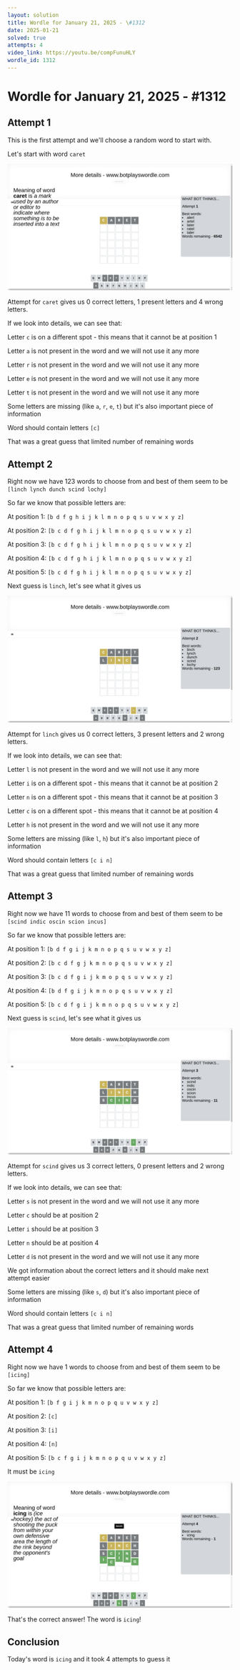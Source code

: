 ```yaml
---
layout: solution
title: Wordle for January 21, 2025 - \#1312
date: 2025-01-21
solved: true
attempts: 4
video_link: https://youtu.be/compFunuHLY
wordle_id: 1312
---
```


# Wordle for January 21, 2025 - \#1312

## Attempt 1

This is the first attempt and we'll choose a random word to start with.

Let's start with word `caret`

![Attempt 1](2025-01-21/attempt-1.png)

Attempt for `caret` gives us 0 correct letters, 1 present letters and 4 wrong letters.

If we look into details, we can see that:

Letter `c` is on a different spot - this means that it cannot be at position 1

Letter `a` is not present in the word and we will not use it any more

Letter `r` is not present in the word and we will not use it any more

Letter `e` is not present in the word and we will not use it any more

Letter `t` is not present in the word and we will not use it any more

Some letters are missing (like `a`, `r`, `e`, `t`) but it's also important piece of information

Word should contain letters `[c]`

That was a great guess that limited number of remaining words



## Attempt 2

Right now we have 123 words to choose from and best of them seem to be `[linch lynch dunch scind lochy]`

So far we know that possible letters are:

At position 1: `[b d f g h i j k l m n o p q s u v w x y z]`

At position 2: `[b c d f g h i j k l m n o p q s u v w x y z]`

At position 3: `[b c d f g h i j k l m n o p q s u v w x y z]`

At position 4: `[b c d f g h i j k l m n o p q s u v w x y z]`

At position 5: `[b c d f g h i j k l m n o p q s u v w x y z]`

Next guess is `linch`, let's see what it gives us

![Attempt 2](2025-01-21/attempt-2.png)

Attempt for `linch` gives us 0 correct letters, 3 present letters and 2 wrong letters.

If we look into details, we can see that:

Letter `l` is not present in the word and we will not use it any more

Letter `i` is on a different spot - this means that it cannot be at position 2

Letter `n` is on a different spot - this means that it cannot be at position 3

Letter `c` is on a different spot - this means that it cannot be at position 4

Letter `h` is not present in the word and we will not use it any more

Some letters are missing (like `l`, `h`) but it's also important piece of information

Word should contain letters `[c i n]`

That was a great guess that limited number of remaining words



## Attempt 3

Right now we have 11 words to choose from and best of them seem to be `[scind indic oscin scion incus]`

So far we know that possible letters are:

At position 1: `[b d f g i j k m n o p q s u v w x y z]`

At position 2: `[b c d f g j k m n o p q s u v w x y z]`

At position 3: `[b c d f g i j k m o p q s u v w x y z]`

At position 4: `[b d f g i j k m n o p q s u v w x y z]`

At position 5: `[b c d f g i j k m n o p q s u v w x y z]`

Next guess is `scind`, let's see what it gives us

![Attempt 3](2025-01-21/attempt-3.png)

Attempt for `scind` gives us 3 correct letters, 0 present letters and 2 wrong letters.

If we look into details, we can see that:

Letter `s` is not present in the word and we will not use it any more

Letter `c` should be at position 2

Letter `i` should be at position 3

Letter `n` should be at position 4

Letter `d` is not present in the word and we will not use it any more

We got information about the correct letters and it should make next attempt easier

Some letters are missing (like `s`, `d`) but it's also important piece of information

Word should contain letters `[c i n]`

That was a great guess that limited number of remaining words



## Attempt 4

Right now we have 1 words to choose from and best of them seem to be `[icing]`

So far we know that possible letters are:

At position 1: `[b f g i j k m n o p q u v w x y z]`

At position 2: `[c]`

At position 3: `[i]`

At position 4: `[n]`

At position 5: `[b c f g i j k m n o p q u v w x y z]`

It must be `icing`

![Attempt 4](2025-01-21/attempt-4.png)

That's the correct answer! The word is `icing`!

## Conclusion

Today's word is `icing` and it took 4 attempts to guess it


